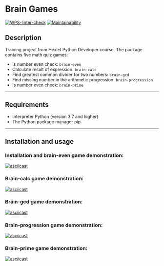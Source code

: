 # Brain Games

[![WPS-linter-check](https://github.com/ncaatl/python-project-lvl1/actions/workflows/linter-check.yml/badge.svg)](https://github.com/ncaatl/python-project-lvl1/actions/workflows/linter-check.yml)
[![Maintainability](https://api.codeclimate.com/v1/badges/ade4ed5250e7d7433d8b/maintainability)](https://codeclimate.com/github/ncaatl/python-project-lvl1/maintainability)


## Description

Training project from Hexlet Python Developer course.
The package contains five math quiz games:

- Is number even check: `brain-even`
- Calculate result of expression: `brain-calc`
- Find greatest common divider for two numbers: `brain-gcd`
- Find missing number in the arithmetic progression: `brain-progression`
- Is number even check: `brain-prime`

___

## Requirements

- Interpreter Python (version 3.7 and higher)
- The Python package manager pip

___

## Installation and usage

### Installation and brain-even game demonstration:

[![asciicast](https://asciinema.org/a/4iwIgIGTIPrveRa6BZkenVffJ.svg)](https://asciinema.org/a/4iwIgIGTIPrveRa6BZkenVffJ)


### Brain-calc game demonstration:

[![asciicast](https://asciinema.org/a/eCuPBEkcR0iVHkWTCMTlHJfPb.svg)](https://asciinema.org/a/eCuPBEkcR0iVHkWTCMTlHJfPb)


### Brain-gcd game demonstration:

[![asciicast](https://asciinema.org/a/mso4irz3Ae06I02ZhGAihieej.svg)](https://asciinema.org/a/mso4irz3Ae06I02ZhGAihieej)


### Brain-progression game demonstration:

[![asciicast](https://asciinema.org/a/57I3PFdYhj91hpgFAnSnnLmg1.svg)](https://asciinema.org/a/57I3PFdYhj91hpgFAnSnnLmg1)


### Brain-prime game demonstration:

[![asciicast](https://asciinema.org/a/EOLT2Xgpwchag3w7f31UTFWXP.svg)](https://asciinema.org/a/EOLT2Xgpwchag3w7f31UTFWXP)